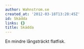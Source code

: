 ```yaml
---
author: Wahnstrom.se
created_at: '2012-03-18T13:28:45Z'
id: Skädda
links: {}
title: Skädda
---
```


En mindre långsträckt flatfisk.